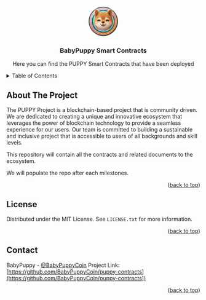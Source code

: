 <a name="readme-top"></a>

<!-- PROJECT LOGO -->
<br />
<div align="center">
  <a href="https://github.com/BabyPuppyCoin/puppy-contracts">
    <img src="images/logo.png" alt="Logo" width="80" height="80">
  </a>

  <h3 align="center">BabyPuppy Smart Contracts</h3>

  <p align="center">
    Here you can find the PUPPY Smart Contracts that have been deployed
  </p>
</div>



<!-- TABLE OF CONTENTS -->
<details>
  <summary>Table of Contents</summary>
  <ol>
    <li><a href="#about-the-project">About The Project</a></li>
    <li><a href="#license">License</a></li>
    <li><a href="#contact">Contact</a></li>
  </ol>
</details>



<!-- ABOUT THE PROJECT -->
## About The Project

The PUPPY Project is a blockchain-based project that is community driven. We are dedicated to creating a unique and innovative ecosystem that leverages the power of blockchain technology to provide a seamless experience for our users. Our team is committed to building a sustainable and inclusive project that is accessible to users of all backgrounds and skill levels.

This repository will contain all the contracts and related documents to the ecosystem. 

We will populate the repo after each milestones.

<p align="right">(<a href="#readme-top">back to top</a>)</p>




<!-- LICENSE -->
## License

Distributed under the MIT License. See `LICENSE.txt` for more information.

<p align="right">(<a href="#readme-top">back to top</a>)</p>



<!-- CONTACT -->
## Contact

BabyPuppy - [@BabyPuppyCoin](https://twitter.com/BabyPuppyCoin)
Project Link: [https://github.com/BabyPuppyCoin/puppy-contracts](https://github.com/BabyPuppyCoin/puppy-contracts])

<p align="right">(<a href="#readme-top">back to top</a>)</p>